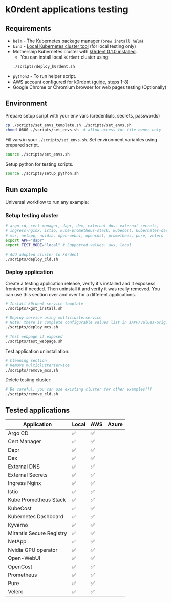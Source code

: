 # k0rdent applications testing

## Requirements
- `helm` - The Kubernetes package manager (`brew install helm`)
- `kind` - [Local Kubernetes cluster tool](https://kind.sigs.k8s.io/) (for local testing only)
- Mothership Kubernetes cluster with [k0rdent 0.1.0 installed](https://docs.k0rdent.io/v0.1.0/admin-installation/#install-k0rdent).
    - You can install local `k0rdent` cluster using:
    ~~~bash
    ./scripts/deploy_k0rdent.sh
    ~~~
- `python3` - To run helper script.
- AWS account configured for k0rdent ([guide](https://docs.k0rdent.io/v0.1.0/admin-prepare/#aws), steps 1-8)
- Google Chrome or Chromium browser for web pages testing (Optionally)

## Environment
Prepare setup script with your env vars (credentials, secrets, passwords)
~~~bash
cp ./scripts/set_envs_template.sh ./scripts/set_envs.sh
chmod 0600 ./scripts/set_envs.sh  # allow access for file owner only
~~~

Fill vars in your `./scripts/set_envs.sh`. Set environment variables using prepared script.
~~~bash
source ./scripts/set_envs.sh
~~~

Setup python for testing scripts.
~~~bash
source ./scripts/setup_python.sh
~~~

## Run example
Universal workflow to run any example:

### Setup testing cluster
~~~bash
# argo-cd, cert-manager, dapr, dex, external-dns, external-secrets,
# ingress-nginx, istio, kube-prometheus-stack, kubecost, kubernetes-dashboard, kyverno,
# msr, netapp, nvidia, open-webui, opencost, prometheus, pure, velero
export APP="dapr"
export TEST_MODE="local" # Supported values: aws, local

# Add adopted cluster to k0rdent
./scripts/deploy_cld.sh
~~~

### Deploy application
Create a testing application release, verify it's installed and it exposess frontend if needed.
Then uninstall it and verify it was really removed. You can use this section over and over
for a different applications.
~~~bash
# Install k0rdent service template
./scripts/kgst_install.sh

# Deploy service using multiclusterservice
# Note: there is complete configurable values list in $APP/values-orig.yaml folder.
./scripts/deploy_mcs.sh

# Test webpage if exposed
./scripts/test_webpage.sh
~~~

Test application uninstallation:
~~~bash
# Cleaning section
# Remove multiclusterservice
./scripts/remove_mcs.sh
~~~

Delete testing cluster:
~~~bash
# Be careful, you can use existing cluster for other examples!!!
./scripts/remove_cld.sh
~~~

## Tested applications

| Application               |         Local      |         AWS        |        Azure       |
| ------------------------- | ------------------ | ------------------ | ------------------ |
| Argo CD                   | :white_check_mark: | :white_check_mark: |                    |
| Cert Manager              | :white_check_mark: | :white_check_mark: |                    |
| Dapr                      | :white_check_mark: | :white_check_mark: |                    |
| Dex                       | :white_check_mark: | :white_check_mark: |                    |
| External DNS              | :white_check_mark: | :white_check_mark: |                    |
| External Secrets          | :white_check_mark: | :white_check_mark: |                    |
| Ingress Nginx             | :white_check_mark: | :white_check_mark: |                    |
| Istio                     | :white_check_mark: | :white_check_mark: |                    |
| Kube Prometheus Stack     | :white_check_mark: | :white_check_mark: |                    |
| KubeCost                  | :white_check_mark: | :white_check_mark: |                    |
| Kubernetes Dashboard      | :white_check_mark: | :white_check_mark: |                    |
| Kyverno                   | :white_check_mark: | :white_check_mark: |                    |
| Mirantis Secure Registry  | :white_check_mark: | :white_check_mark: |                    |
| NetApp                    | :white_check_mark: | :white_check_mark: |                    |
| Nvidia GPU operator       | :white_check_mark: | :white_check_mark: |                    |
| Open-WebUI                | :white_check_mark: | :white_check_mark: |                    |
| OpenCost                  | :white_check_mark: | :white_check_mark: |                    |
| Prometheus                | :white_check_mark: | :white_check_mark: |                    |
| Pure                      | :white_check_mark: | :white_check_mark: |                    |
| Velero                    | :white_check_mark: | :white_check_mark: |                    |
